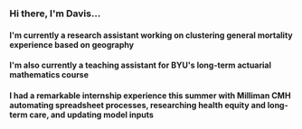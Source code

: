 ### Hi there, I'm Davis...

#### I'm currently a research assistant working on clustering general mortality experience based on geography
#### I'm also currently a teaching assistant for BYU's long-term actuarial mathematics course
#### I had a remarkable internship experience this summer with Milliman CMH automating spreadsheet processes, researching health equity and long-term care, and updating model inputs

<!--
**davisdowdle/davisdowdle** is a ✨ _special_ ✨ repository because its `README.md` (this file) appears on your GitHub profile.

Here are some ideas to get you started:

- 🔭 I’m currently working on ...
- 🌱 I’m currently learning ...
- 👯 I’m looking to collaborate on ...
- 🤔 I’m looking for help with ...
- 💬 Ask me about ...
- 📫 How to reach me: ...
- 😄 Pronouns: ...
- ⚡ Fun fact: ...
-->
